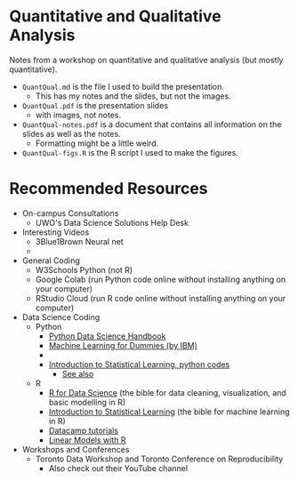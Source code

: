 # Quantitative and Qualitative Analysis 

Notes from a workshop on quantitative and qualitative analysis (but mostly quantitative). 

- `QuantQual.md` is the file I used to build the presentation.
    - This has my notes and the slides, but not the images.
- `QuantQual.pdf` is the presentation slides
    - with images, not notes.
- `QuantQual-notes.pdf` is a document that contains all information on the slides as well as the notes.
    - Formatting might be a little weird.
- `QuantQual-figs.R` is the R script I used to make the figures.


# Recommended Resources

- On-campus Consultations
    - UWO's Data Science Solutions Help Desk
- Interesting Videos
    - 3Blue1Brown Neural net
    - 
- General Coding
    - W3Schools Python (not R)
    - Google Colab (run Python code online without installing anything on your computer)
    - RStudio Cloud (run R code online without installing anything on your computer)
- Data Science Coding
    - Python
        - [Python Data Science Handbook](https://jakevdp.github.io/PythonDataScienceHandbook/)
        - [Machine Learning for Dummies (by IBM)](https://www.ibm.com/downloads/cas/GB8ZMQZ3)
        - [](https://realpython.com/linear-regression-in-python/)
        - [Introduction to Statistical Learning, python codes](https://github.com/JWarmenhoven/ISLR-python)
            - [See also](https://github.com/emredjan/ISL-python)
    - R
        - [R for Data Science](https://r4ds.had.co.nz/) (the bible for data cleaning, visualization, and basic modelling in R)
        - [Introduction to Statistical Learning](https://www.statlearning.com/) (the bible for machine learning in R)
        - [Datacamp tutorials](https://www.datacamp.com/community/tutorials/linear-regression-R)
        - [Linear Models with R](http://www.utstat.toronto.edu/~brunner/books/LinearModelsWithR.pdf)
- Workshops and Conferences
    - Toronto Data Workshop and Toronto Conference on Reproducibility
        - Also check out their YouTube channel



